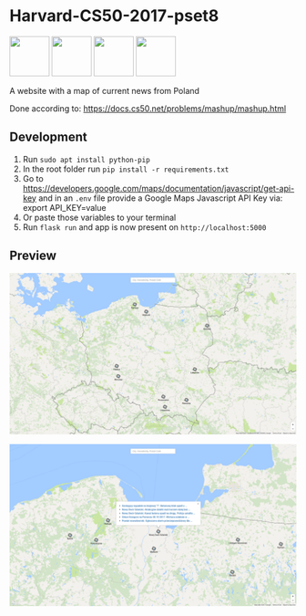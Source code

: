 # Harvard-CS50-2017-pset8

<div>
<img src="https://static.javatpoint.com/tutorial/flask/images/flask-tutorial.png" width="70" height="70">
<img src="https://upload.wikimedia.org/wikipedia/commons/thumb/b/bd/Google_Maps_Logo_2020.svg/533px-Google_Maps_Logo_2020.svg.png" width="70" height="70">
<img src="https://i.dlpng.com/static/png/510838_thumb.png" width="70" height="70">
<img src="https://upload.wikimedia.org/wikipedia/commons/thumb/9/97/Sqlite-square-icon.svg/256px-Sqlite-square-icon.svg.png" width="70" height="70">
</div>

A website with a map of current news from Poland

Done according to: https://docs.cs50.net/problems/mashup/mashup.html

## Development

1. Run `sudo apt install python-pip`
2. In the root folder run `pip install -r requirements.txt`
3. Go to https://developers.google.com/maps/documentation/javascript/get-api-key and in an `.env` file provide a Google Maps Javascript API Key via: export API_KEY=value
4. Or paste those variables to your terminal
5. Run `flask run` and app is now present on `http://localhost:5000`

## Preview

![Alt text](mashup-poland-preview-map.png?raw=true 'map of Poland')

![Alt text](mashup-poland-preview-articles.png?raw=true 'articles on map')
